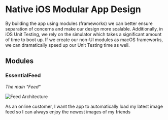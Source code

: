 # Native iOS Modular App Design

By building the app using modules (frameworks) we can better ensure separation of concerns and make our design more scalable. Additionally, in iOS Unit Testing, we rely on the simulator which takes a significant amount of time to boot up. If we create our non-UI modules as macOS frameworks, we can dramatically speed up our Unit Testing time as well.

## Modules

### EssentialFeed
<i>The main "Feed"</i>

![Feed Architecture](https://user-images.githubusercontent.com/28037692/120092622-16e50780-c0c9-11eb-9aa6-aecadb6a4789.png)

As an online customer, I want the app to automatically load my latest image feed so I can always enjoy the newest images of my friends


